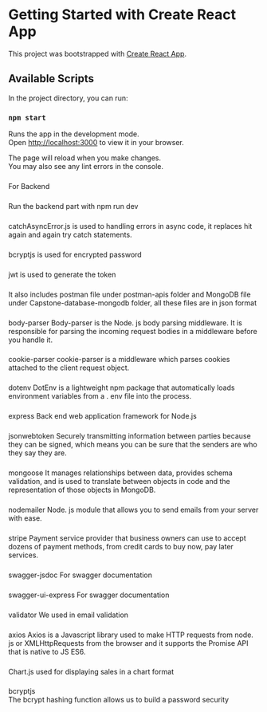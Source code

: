 # Getting Started with Create React App

This project was bootstrapped with [Create React App](https://github.com/facebook/create-react-app).

## Available Scripts

In the project directory, you can run:

### `npm start`

Runs the app in the development mode.\
Open [http://localhost:3000](http://localhost:3000) to view it in your browser.

The page will reload when you make changes.\
You may also see any lint errors in the console.

### 
For Backend

### 
Run the backend part with npm run dev

### 
catchAsyncError.js is used to handling errors in async code, it replaces hit again and again try catch statements.

### 
bcryptjs is used for encrypted password

###
jwt is used to generate the token

### 
It also includes postman file under postman-apis folder and MongoDB file under Capstone-database-mongodb folder, all these files are in json format

###
body-parser
Body-parser is the Node. js body parsing middleware. It is responsible for parsing the incoming request bodies in a middleware before you handle it.

###
cookie-parser
cookie-parser is a middleware which parses cookies attached to the client request object.

###
dotenv
DotEnv is a lightweight npm package that automatically loads environment variables from a . env file into the process.

###
express
Back end web application framework for Node.js

###
jsonwebtoken
Securely transmitting information between parties because they can be signed, which means you can be sure that the senders are who they say they are.

###
mongoose
It manages relationships between data, provides schema validation, and is used to translate between objects in code and the representation of those objects in MongoDB.

###
nodemailer
Node. js module that allows you to send emails from your server with ease.

###
stripe
Payment service provider that business owners can use to accept dozens of payment methods, from credit cards to buy now, pay later services.

###
swagger-jsdoc
For swagger documentation

###
swagger-ui-express
For swagger documentation

###
validator
We used in email validation

###
axios
 Axios is a Javascript library used to make HTTP requests from node. js or XMLHttpRequests from the browser and it supports the Promise API that is native to JS ES6.

### 
Chart.js
used for displaying sales in a chart format

###
bcryptjs	
The bcrypt hashing function allows us to build a password security

